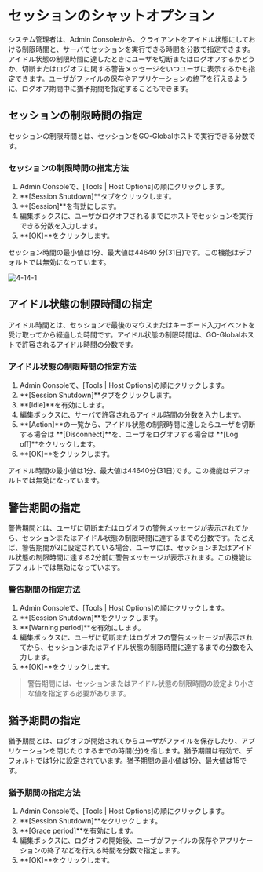# セッションのシャットオプション

システム管理者は、Admin Consoleから、クライアントをアイドル状態にしておける制限時間と、サーバでセッションを実行できる時間を分数で指定できます。アイドル状態の制限時間に達したときにユーザを切断またはログオフするかどうか、切断またはログオフに関する警告メッセージをいつユーザに表示するかも指定できます。ユーザがファイルの保存やアプリケーションの終了を行えるように、ログオフ期間中に猶予期間を指定することもできます。

## セッションの制限時間の指定

セッションの制限時間とは、セッションをGO-Globalホストで実行できる分数です。

### セッションの制限時間の指定方法

1. Admin Consoleで、[Tools | Host Options]の順にクリックします。
2. **[Session Shutdown]**タブをクリックします。
3. **[Session]**を有効にします。
4. 編集ボックスに、ユーザがログオフされるまでにホストでセッションを実行できる分数を入力します。
5. **[OK]**をクリックします。

セッション時間の最小値は1分、最大値は44640 分(31日)です。この機能はデフォルトでは無効になっています。

![4-14-1](/img/4-14-1.png) 

## アイドル状態の制限時間の指定

アイドル時間とは、セッションで最後のマウスまたはキーボード入力イベントを受け取ってから経過した時間です。アイドル状態の制限時間は、GO-Globalホストで許容されるアイドル時間の分数です。

### アイドル状態の制限時間の指定方法

1. Admin Consoleで、[Tools | Host Options]の順にクリックします。
2. **[Session Shutdown]**タブをクリックします。
3. **[Idle]**を有効にします。
4. 編集ボックスに、サーバで許容されるアイドル時間の分数を入力します。
5. **[Action]**の一覧から、アイドル状態の制限時間に達したらユーザを切断する場合は **[Disconnect]**を、ユーザをログオフする場合は **[Log off]**をクリックします。
6. **[OK]**をクリックします。

アイドル時間の最小値は1分、最大値は44640分(31日)です。この機能はデフォルトでは無効になっています。

## 警告期間の指定

警告期間とは、ユーザに切断またはログオフの警告メッセージが表示されてから、セッションまたはアイドル状態の制限時間に達するまでの分数です。たとえば、警告期間が2に設定されている場合、ユーザには、セッションまたはアイドル状態の制限時間に達する2分前に警告メッセージが表示されます。この機能はデフォルトでは無効になっています。

### 警告期間の指定方法

1. Admin Consoleで、[Tools | Host Options]の順にクリックします。
2. **[Session Shutdown]**をクリックします。
3. **[Warning period]**を有効にします。
4. 編集ボックスに、ユーザに切断またはログオフの警告メッセージが表示されてから、セッションまたはアイドル状態の制限時間に達するまでの分数を入力します。
5. **[OK]**をクリックします。

>警告期間には、セッションまたはアイドル状態の制限時間の設定より小さな値を指定する必要があります。

## 猶予期間の指定

猶予期間とは、ログオフが開始されてからユーザがファイルを保存したり、アプリケーションを閉じたりするまでの時間(分)を指します。猶予期間は有効で、デフォルトでは1分に設定されています。猶予期間の最小値は1分、最大値は15です。

### 猶予期間の指定方法

1. Admin Consoleで、[Tools | Host Options]の順にクリックします。
2. **[Session Shutdown]**をクリックします。
3. **[Grace period]**を有効にします。
4. 編集ボックスに、ログオフの開始後、ユーザがファイルの保存やアプリケーションの終了などを行える時間を分数で指定します。
5. **[OK]**をクリックします。
